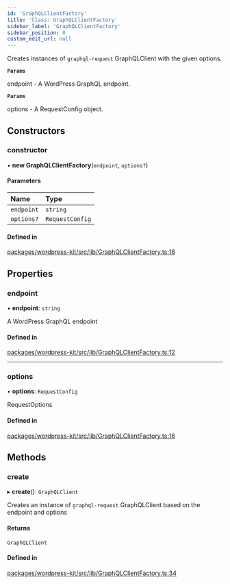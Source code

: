 ```yaml
---
id: 'GraphQLClientFactory'
title: 'Class: GraphQLClientFactory'
sidebar_label: 'GraphQLClientFactory'
sidebar_position: 0
custom_edit_url: null
---
```


Creates instances of `graphql-request` GraphQLClient with the given options.

**`Params`**

endpoint - A WordPress GraphQL endpoint.

**`Params`**

options - A RequestConfig object.

## Constructors

### constructor

• **new GraphQLClientFactory**(`endpoint`, `options?`)

#### Parameters

| Name       | Type            |
| :--------- | :-------------- |
| `endpoint` | `string`        |
| `options?` | `RequestConfig` |

#### Defined in

[packages/wordpress-kit/src/lib/GraphQLClientFactory.ts:18](https://github.com/pantheon-systems/decoupled-kit-js/blob/5049fc03/packages/wordpress-kit/src/lib/GraphQLClientFactory.ts#L18)

## Properties

### endpoint

• **endpoint**: `string`

A WordPress GraphQL endpoint

#### Defined in

[packages/wordpress-kit/src/lib/GraphQLClientFactory.ts:12](https://github.com/pantheon-systems/decoupled-kit-js/blob/5049fc03/packages/wordpress-kit/src/lib/GraphQLClientFactory.ts#L12)

---

### options

• **options**: `RequestConfig`

RequestOptions

#### Defined in

[packages/wordpress-kit/src/lib/GraphQLClientFactory.ts:16](https://github.com/pantheon-systems/decoupled-kit-js/blob/5049fc03/packages/wordpress-kit/src/lib/GraphQLClientFactory.ts#L16)

## Methods

### create

▸ **create**(): `GraphQLClient`

Creates an instance of `graphql-request` GraphQLClient based on the endpoint and
options

#### Returns

`GraphQLClient`

#### Defined in

[packages/wordpress-kit/src/lib/GraphQLClientFactory.ts:34](https://github.com/pantheon-systems/decoupled-kit-js/blob/5049fc03/packages/wordpress-kit/src/lib/GraphQLClientFactory.ts#L34)
